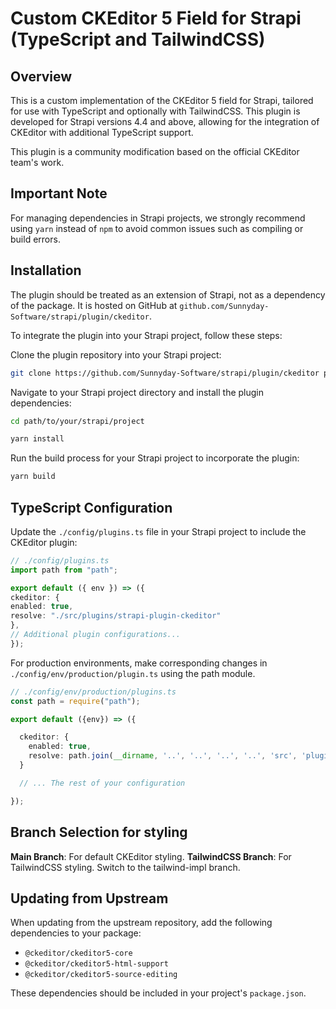 # Custom CKEditor 5 Field for Strapi (TypeScript and TailwindCSS)

## Overview

This is a custom implementation of the CKEditor 5 field for Strapi, tailored for use with TypeScript and optionally with TailwindCSS. This plugin is developed for Strapi versions 4.4 and above, allowing for the integration of CKEditor with additional TypeScript support.

This plugin is a community modification based on the official CKEditor team's work.

## Important Note

For managing dependencies in Strapi projects, we strongly recommend using `yarn` instead of `npm` to avoid common issues such as compiling or build errors.

## Installation

The plugin should be treated as an extension of Strapi, not as a dependency of the package. 
It is hosted on GitHub at `github.com/Sunnyday-Software/strapi/plugin/ckeditor`.

To integrate the plugin into your Strapi project, follow these steps:

Clone the plugin repository into your Strapi project:

```bash
git clone https://github.com/Sunnyday-Software/strapi/plugin/ckeditor path/to/your/strapi/project/plugins/ckeditor
```

Navigate to your Strapi project directory and install the plugin dependencies:

```bash
cd path/to/your/strapi/project

yarn install
```

Run the build process for your Strapi project to incorporate the plugin:

```bash
yarn build
```

## TypeScript Configuration
Update the `./config/plugins.ts` file in your Strapi project to include the CKEditor plugin:

```typescript
// ./config/plugins.ts
import path from "path";

export default ({ env }) => ({
ckeditor: {
enabled: true,
resolve: "./src/plugins/strapi-plugin-ckeditor"
},
// Additional plugin configurations...
});
```

For production environments, make corresponding changes in `./config/env/production/plugin.ts` using the path module.


```typescript
// ./config/env/production/plugins.ts
const path = require("path");

export default ({env}) => ({

  ckeditor: {
    enabled: true,
    resolve: path.join(__dirname, '..', '..', '..', '..', 'src', 'plugins', 'strapi-plugin-ckeditor')
  }

  // ... The rest of your configuration

});

```

## Branch Selection for styling

**Main Branch**: For default CKEditor styling.
**TailwindCSS Branch**: For TailwindCSS styling. Switch to the tailwind-impl branch.


## Updating from Upstream
When updating from the upstream repository, add the following dependencies to your package:

- `@ckeditor/ckeditor5-core`
- `@ckeditor/ckeditor5-html-support`
- `@ckeditor/ckeditor5-source-editing`

These dependencies should be included in your project's `package.json`.
